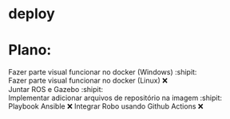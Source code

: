 # deploy


# Plano:
Fazer parte visual funcionar no docker (Windows) :shipit:  
Fazer parte visual funcionar no docker (Linux) :x:  
Juntar ROS e Gazebo  :shipit:    
Implementar adicionar arquivos de repositório na imagem :shipit:  
Playbook Ansible :x:
Integrar Robo usando Github Actions :x:
